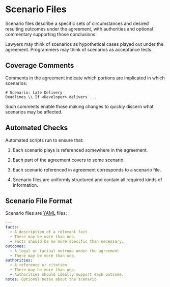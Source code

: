 Scenario Files
==============

Scenario files describe a specific sets of circumstances and desired resulting outcomes under the agreement, with authorities and optional commentary supporting those conclusions.

Lawyers may think of scenarios as hypothetical cases played out under the agreement. Programmers may think of scenarios as acceptance tests.

Coverage Comments
-----------------

Comments in the agreement indicate which portions are implicated in which scenarios:

```commonform
# Scenario: Late Delivery
Deadlines \\ If <Developer> delivers ...
```

Such comments enable those making changes to quickly discern what scenarios may be affected.

Automated Checks
----------------

Automated scripts run to ensure that:

1. Each scenario plays is referenced somewhere in the agreement.

2. Each part of the agreement covers to some scenario.

3. Each scenario referenced in agreement corresponds to a scenario file.

4. Scenario files are uniformly structured and contain all required kinds of information.

Scenario File Format
--------------------

Scenario files are [YAML](http://yaml.org/) files:

```yaml
---
facts:
  - A description of a relevant fact
  - There may be more than one.
  - Facts should be no more specific than necessary.
outcomes:
  - A legal or factual outcome under the agreement
  - There may be more than one.
authorities:
  - A reference or citation
  - There may be more than one.
  - Authorities should ideally support each outcome.
notes: Optional notes about the scenario
```

